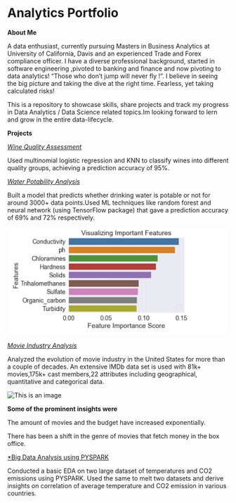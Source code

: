 # Analytics Portfolio #

**About Me**

A data enthusiast, currently pursuing Masters in Business Analytics at University of California, Davis and an experienced Trade and Forex compliance officer. I have a diverse professional background, started in software engineering ,pivoted to banking and finance and now pivoting to data analytics! “Those who don’t jump will never fly !”. I believe in seeing the big picture and taking the dive at the right time. Fearless, yet taking calculated risks!

This is a repository to showcase skills, share projects and track my progress in Data Analytics / Data Science related topics.Im looking forward to lern and grow in the entire data-lifecycle.

**Projects**

[*Wine Quality Assessment*]( https://github.com/Anitha2021/Wine-Quality-Assessment/blob/main/wineQuality%20(1)-1.Rmd)

Used multinomial logistic regression and KNN to classify wines into different quality groups, achieving a prediction accuracy of 95%.

[*Water Potability Analysis*](https://github.com/Anitha2021/Water-Potability-Prediction)

Built a model that predicts whether drinking water is potable or not for around 3000+ data points.Used ML techniques like random forest and neural network (using TensorFlow package) that gave a prediction accuracy of 69% and 72% respectively.

![This is an image](https://github.com/Anitha2021/Water-Potability-Prediction/blob/main/unnamed.png)

[*Movie Industry Analysis*](https://github.com/Anitha2021/Movie-Industry-Analysis/blob/main/README.md)

Analyzed the evolution of movie industry in the United States for more than a couple of decades. An extensive IMDb data set is used with 81k+ movies,175k+ cast members,22 attributes including geographical, quantitative and categorical data.

![This is an image](https://user-images.githubusercontent.com/86379450/161842241-981b8eb0-bd33-46f7-9744-4f4b77e22e81.png)

**Some of the prominent insights were**

The amount of movies and the budget have increased exponentially.

There has been a shift in the genre of movies that fetch money in the box office.


[*Big Data Analysis using PYSPARK](https://github.com/Anitha2021/Bigdata-analysis-using-PYSPARK)

Conducted a basic EDA on two large dataset of temperatures and CO2 emissions using PYSPARK. Used the same to melt two datasets and derive insights on correlation of average temperature and CO2 emission in various countries.
